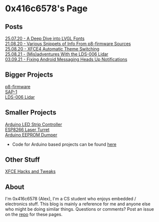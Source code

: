 # 0x416c6578's Page
## Posts
[25.07.20 - A Deep Dive into LVGL Fonts](posts/001-LVGL-fonts.md)  
[21.08.20 - Various Snippets of Info From p8-firmware Sources](posts/002-P8-firmware-info.md)  
[25.08.20 - XFCE4 Automatic Theme Switching](posts/003-Auto-Dark-Mode-XFCE.md)  
[25.08.21 - (Mis)adventures With the LDS-006 Lidar](posts/005-LDS-006-Hacking.md)  
[03.09.21 - Fixing Android Messaging Heads Up Notifications](posts/006-Android-Notifications.md)  

## Bigger Projects
[p8-firmware](p8-firmware/p8-firmware.md)  
[SAP-1](sap-1/overview.md)  
[LDS-006 Lidar](lds-006/overview.md)  

## Smaller Projects
[Arduino LED Strip Controller](random-projects/led-strip-controller.md)  
[ESP8266 Laser Turret](random-projects/laser-turret.md)  
[Arduino EEPROM Dumper](random-projects/eeprom-dumper.md)  
- Code for Arduino based projects can be found [here](https://github.com/0x416c6578/arduino-projects)

## Other Stuff
[XFCE Hacks and Tweaks](posts/004-Random-XFCE-Hacks.md)  

## About
I'm 0x416c6578 (Alex), I'm a CS student who enjoys embedded / electronics stuff. This blog is mainly a reference for me and anyone else who might be doing similar things. Questions or comments? Post an issue on the [repo](https://github.com/0x416c6578/0x416c6578.github.io) for these pages.